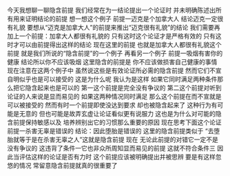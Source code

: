 今天我想聊一聊隐含前提
我们经常在为一结论提出一个论证时
并未明确陈述出所有用来证明结论的前提
想一想这个例子
前提一迈克是个加拿大人
结论迈克一定很有礼貌
要想从“迈克是加拿大人”的前提来推出“迈克很有礼貌”的结论
我们需要再加上一个前提：加拿大人都很有礼貌的
只有这时这个论证才是严格有效的
只有这时才可以由前提得出这样的结论
现在这里的前提
也就是加拿大人都很有礼貌这个前提
就是我们所说的“隐含前提”的一个例子
再看另一个例子
前提一吸烟有害你的健康
结论所以你不应该吸烟
这里隐含的前提是
你不应该做损害自己健康的事情
现在注意在这两个例子中
虽然说这些是有效论证所必需的隐含前提
然而它们不宣自明似乎也是可以接受的
这是为什么呢
我认为是这样
如果它同时满足两种条件那么把它隐含起来也是可以的
第一这个前提是完全没有争议的
第二这个前提对听到论证的人来说是显而易见的
如果这两种情况同时满足
那么这个前提在而不宣就是可以被接受的
然而有时一个前提即使没达到要求
却也被隐含起来了
这种行为有可能是无意的
但也可能是故弄玄虚让论证看似更有说服力
这也是为什么对可能的隐含前提保持敏感以及
培养辨别出它的习惯那么重要的原因
现在思考下面这个论证
前提一杀害无辜是错误的
结论：因此堕胎是错误的
这里的隐含前提类似于
“去堕胎就等于是在杀害无辜之人”这就是隐含前提
现在 无论此前提的对错它一定不是没有争议的
这违背了条件一它也非众所周知显而易见的前提
这就不符合条件三
因此当评估这样的论证是否有力时
这个前提应该被明确提出并被思辨
要是有这样忽悠的情况
常留意隐含前提就真的很重要了